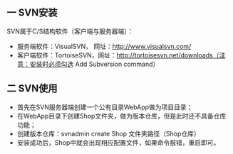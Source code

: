 ## 一 SVN安装

SVN属于C/S结构软件（客户端与服务器端）：
- 服务端软件：VisualSVN，	网址：http://www.visualsvn.com/
- 客户端软件：TortoiseSVN，网址：http://tortoisesvn.net/downloads（注意：安装时必须勾选 Add Subversion command）

## 二 SVN使用

- 首先在SVN服务器端创建一个公有目录WebApp做为项目目录；
- 在WebApp目录下创建Shop文件夹，做为版本仓库，但是此时还不具备仓库功能；
- 创建版本仓库：svnadmin create Shop 文件夹路径（Shop仓库）
- 安装成功后，Shop中就会出现相应配置文件，如果命令报错，重启即可。